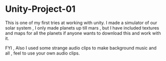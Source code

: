# Unity-Project-01
This is one of my first tries at working with unity.
I made a simulator of our solar system , I only made planets up till mars , but I have included textures and maps for all the planets if anyone wants to download this and work with it.

FYI , Also I used some strange audio clips to make background music and all , feel to use your own audio clips.
